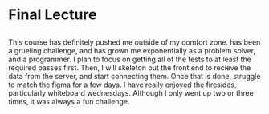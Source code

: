 # Final Lecture

##
This course has definitely pushed me outside of my comfort zone.  has been a grueling challenge, and has grown me exponentially as a problem solver, and a programmer. I plan to focus on getting all of the tests to at least the required passes first. Then, I will skeleton out the front end to recieve the data from the server, and start connecting them. Once that is done, struggle to match the figma for a few days. I have really enjoyed the firesides, particularly whiteboard wednesdays. Although I only went up two or three times, it was always a fun challenge.